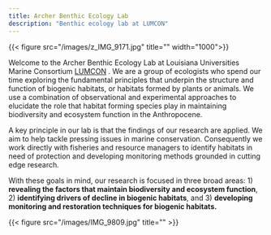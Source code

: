 ```yaml
---
title: Archer Benthic Ecology Lab
description: "Benthic ecology lab at LUMCON"
---
```


{{< figure src="/images/z_IMG_9171.jpg" title="" width="1000">}}  

Welcome to the Archer Benthic Ecology Lab at Louisiana Universities Marine Consortium [LUMCON](https://lumcon.edu "LUMCON") . We are a group of ecologists who spend our time exploring the fundamental principles that underpin the structure and function of biogenic habitats, or habitats formed by plants or animals. We use a combination of observational and experimental approaches to elucidate the role that habitat forming species play in maintaining biodiversity and ecosystem function in the Anthropocene.

A key principle in our lab is that the findings of our research are applied. We aim to help tackle pressing issues in marine conservation. Consequently we work directly with fisheries and resource managers to identify habitats in need of protection and developing monitoring methods grounded in cutting edge research.

With these goals in mind, our research is focused in three broad areas: 1) **revealing the factors that maintain biodiversity and ecosystem function**, 2) **identifying drivers of decline in biogenic habitats**, and 3) **developing monitoring and restoration techniques for biogenic habitats.**

{{< figure src="/images/IMG_9809.jpg" title="" >}} 